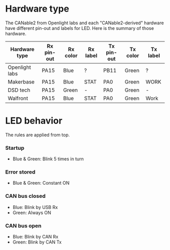 # Hardware type

The CANable2 from Openlight labs and each "CANable2-derived" hardware have different pin-out and labels for LED.
Here is the summary of those hardware.

| Hardware type  | Rx pin-out | Rx color | Rx label | Tx pin-out | Tx color | Tx label |
|----------------|------------|----------|----------|------------|----------|----------|
| Openlight labs | PA15       | Blue     | ?        | PB11       | Green    | ?        |
| Makerbase      | PA15       | Blue     | STAT     | PA0        | Green    | WORK     |
| DSD tech       | PA15       | Green    | -        | PA0        | Green    | -        |
| Walfront       | PA15       | Blue     | STAT     | PA0        | Green    | Work     |


# LED behavior
The rules are applied from top.

### Startup

* Blue & Green: Blink 5 times in turn

### Error stored

* Blue & Green: Constant ON

### CAN bus closed

* Blue: Blink by USB Rx
* Green: Always ON

### CAN bus open

* Blue: Blink by CAN Rx
* Green: Blink by CAN Tx


